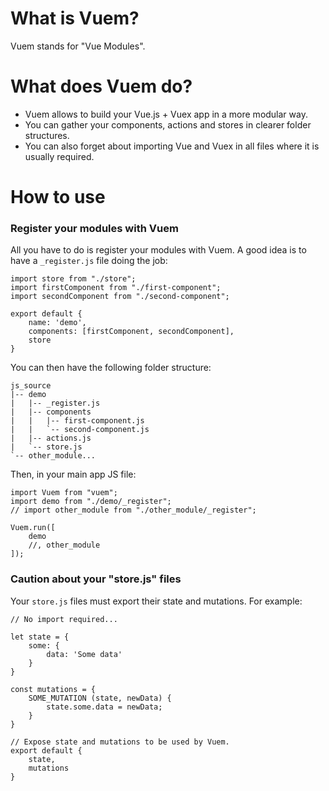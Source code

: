 # What is Vuem?

Vuem stands for "Vue Modules".

# What does Vuem do?

- Vuem allows to build your Vue.js + Vuex app in a more modular way.
- You can gather your components, actions and stores in clearer folder structures.
- You can also forget about importing Vue and Vuex in all files where it is usually required.

# How to use

### Register your modules with Vuem

All you have to do is register your modules with Vuem.
A good idea is to have a `_register.js` file doing the job:

```
import store from "./store";
import firstComponent from "./first-component";
import secondComponent from "./second-component";

export default {
    name: 'demo',
    components: [firstComponent, secondComponent],
    store
}
```

You can then have the following folder structure:

```
js_source
|-- demo
|   |-- _register.js
|   |-- components
|   |   |-- first-component.js
|   |   `-- second-component.js
|   |-- actions.js
|   `-- store.js
`-- other_module...
```

Then, in your main app JS file:

```
import Vuem from "vuem";
import demo from "./demo/_register";
// import other_module from "./other_module/_register";

Vuem.run([
    demo
    //, other_module
]);
```

### Caution about your "store.js" files

Your `store.js` files must export their state and mutations.
For example:

```
// No import required...

let state = {
    some: {
        data: 'Some data'
    }
}

const mutations = {
    SOME_MUTATION (state, newData) {
        state.some.data = newData;
    }
}

// Expose state and mutations to be used by Vuem.
export default {
    state,
    mutations
}
```